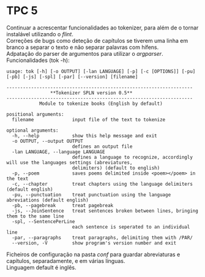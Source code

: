 # **TPC 5**

Continuar a acrescentar funcionalidades ao tokenizer, para além de o tornar instalável utilizando o *flint*.  
Correções de bugs como deteção de capítulos se tiverem uma linha em branco a separar o texto e não separar palavras com hífens.  
Adpatação do parser de argumentos para utilizar o *argparser*.  
Funcionalidades (tok -h):  

    usage: tok [-h] [-o OUTPUT] [-lan LANGUAGE] [-p] [-c [OPTIONS]] [-pu] [-pb] [-js] [-spl] [-par] [--version] [filename]

    --------------------------------------------------------------------
                    **Tokenizer SPLN version 0.5**
    --------------------------------------------------------------------
                Module to tokenize books (English by default)

    positional arguments:
      filename              input file of the text to tokenize

    optional arguments:
      -h, --help            show this help message and exit
      -o OUTPUT, --output OUTPUT
                            defines an output file
      -lan LANGUAGE, --language LANGUAGE
                            defines a language to recognize, accordingly will use the languages settings (abreviatures,
                            delimiters) (default to english)
      -p, --poem            saves poems delimited inside <poem></poem> in the text
      -c, --chapter         treat chapters using the language delimiters (default english)
      -pu, --punctuation    treat punctuation using the language abreviations (default english)
      -pb, --pagebreak      treat pagebreak
      -js, --JoinSentence   treat sentences broken between lines, bringing them to the same line
      -spl, --SentencePerLine
                            each sentence is seperated to an individual line
      -par, --paragraphs    treat paragraphs, delimiting them with /PAR/
      --version, -V         show program's version number and exit

Ficheiros de configuração na pasta *conf* para guardar abreviaturas e capítulos, separadamente, e em várias línguas.  
Linguagem default é inglês.